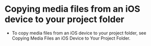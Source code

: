 # Copying media files from an iOS device to your project folder

* To copy media files from an iOS device to your project folder, see Copying Media Files an iOS Device to Your Project Folder.

